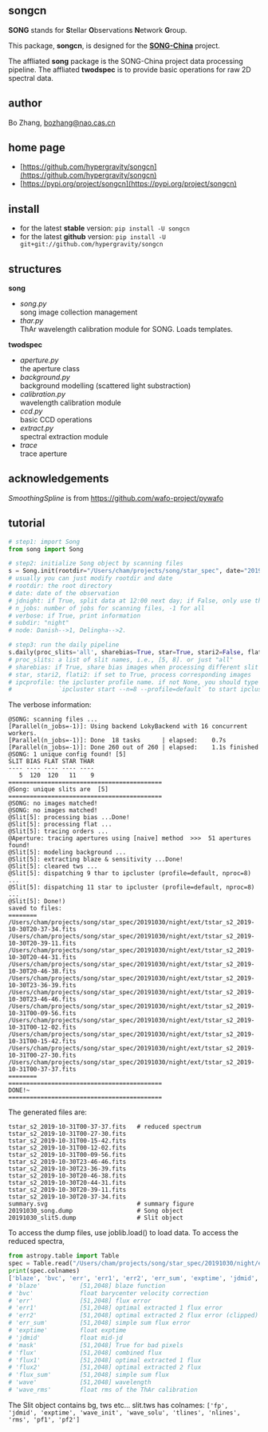 ## **songcn**

**SONG** stands for **S**tellar **O**bservations **N**etwork **G**roup.

This package, **songcn**, is designed for the [**SONG-China**](http://song.bao.ac.cn/) project.

The affliated **song** package is the SONG-China project data processing pipeline.
The affliated **twodspec** is to provide basic operations for raw 2D spectral data.

## author
Bo Zhang, [bozhang@nao.cas.cn](mailto:bozhang@nao.cas.cn)

## home page
- [https://github.com/hypergravity/songcn](https://github.com/hypergravity/songcn)
- [https://pypi.org/project/songcn](https://pypi.org/project/songcn)

## install
- for the latest **stable** version: `pip install -U songcn`
- for the latest **github** version: `pip install -U git+git://github.com/hypergravity/songcn`

## structures

**song**

- *song.py* \
    song image collection management
- *thar.py* \
    ThAr wavelength calibration module for SONG.
    Loads templates.

**twodspec**

- *aperture.py* \
    the aperture class
- *background.py* \
    background modelling (scattered light substraction)
- *calibration.py* \
    wavelength calibration module    
- *ccd.py* \
    basic CCD operations
- *extract.py* \
    spectral extraction module
- *trace* \
    trace aperture


## acknowledgements

*SmoothingSpline* is from https://github.com/wafo-project/pywafo

## tutorial

```python
# step1: import Song
from song import Song

# step2: initialize Song object by scanning files
s = Song.init(rootdir="/Users/cham/projects/song/star_spec", date="20191030", jdnight=True, n_jobs=-1, verbose=True, subdir="night", node=2)
# usually you can just modify rootdir and date
# rootdir: the root directory
# date: date of the observation
# jdnight: if True, split data at 12:00 next day; if False, only use the data in this directory
# n_jobs: number of jobs for scanning files, -1 for all
# verbose: if True, print information
# subdir: "night"
# node: Danish-->1, Delingha-->2. 

# step3: run the daily pipeline
s.daily(proc_slits='all', sharebias=True, star=True, stari2=False, flati2=False, ipcprofile='default')
# proc_slits: a list of slit names, i.e., [5, 8]. or just "all"
# sharebias: if True, share bias images when processing different slit data
# star, stari2, flati2: if set to True, process corresponding images
# ipcprofile: the ipcluster profile name. if not None, you should type 
#             `ipcluster start --n=8 --profile=default` to start ipcluster 
```

The verbose information:

```buildoutcfg
@SONG: scanning files ...
[Parallel(n_jobs=-1)]: Using backend LokyBackend with 16 concurrent workers.
[Parallel(n_jobs=-1)]: Done  18 tasks      | elapsed:    0.7s
[Parallel(n_jobs=-1)]: Done 260 out of 260 | elapsed:    1.1s finished
@SONG: 1 unique config found! [5]
SLIT BIAS FLAT STAR THAR
---- ---- ---- ---- ----
   5  120  120   11    9
===========================================
@Song: unique slits are  [5]
===========================================
@SONG: no images matched!
@SONG: no images matched!
@Slit[5]: processing bias ...Done!
@Slit[5]: processing flat ...
@Slit[5]: tracing orders ...
@Aperture: tracing apertures using [naive] method  >>>  51 apertures found!
@Slit[5]: modeling background ...
@Slit[5]: extracting blaze & sensitivity ...Done!
@Slit[5]: cleared tws ...
@Slit[5]: dispatching 9 thar to ipcluster (profile=default, nproc=8) ...
@Slit[5]: dispatching 11 star to ipcluster (profile=default, nproc=8) ...
@Slit[5]: Done!)
saved to files:
========
/Users/cham/projects/song/star_spec/20191030/night/ext/tstar_s2_2019-10-30T20-37-34.fits
/Users/cham/projects/song/star_spec/20191030/night/ext/tstar_s2_2019-10-30T20-39-11.fits
/Users/cham/projects/song/star_spec/20191030/night/ext/tstar_s2_2019-10-30T20-44-31.fits
/Users/cham/projects/song/star_spec/20191030/night/ext/tstar_s2_2019-10-30T20-46-38.fits
/Users/cham/projects/song/star_spec/20191030/night/ext/tstar_s2_2019-10-30T23-36-39.fits
/Users/cham/projects/song/star_spec/20191030/night/ext/tstar_s2_2019-10-30T23-46-46.fits
/Users/cham/projects/song/star_spec/20191030/night/ext/tstar_s2_2019-10-31T00-09-56.fits
/Users/cham/projects/song/star_spec/20191030/night/ext/tstar_s2_2019-10-31T00-12-02.fits
/Users/cham/projects/song/star_spec/20191030/night/ext/tstar_s2_2019-10-31T00-15-42.fits
/Users/cham/projects/song/star_spec/20191030/night/ext/tstar_s2_2019-10-31T00-27-30.fits
/Users/cham/projects/song/star_spec/20191030/night/ext/tstar_s2_2019-10-31T00-37-37.fits
========
===========================================
DONE!~
===========================================
```

The generated files are:
```
tstar_s2_2019-10-31T00-37-37.fits   # reduced spectrum
tstar_s2_2019-10-31T00-27-30.fits
tstar_s2_2019-10-31T00-15-42.fits
tstar_s2_2019-10-31T00-12-02.fits
tstar_s2_2019-10-31T00-09-56.fits
tstar_s2_2019-10-30T23-46-46.fits
tstar_s2_2019-10-30T23-36-39.fits
tstar_s2_2019-10-30T20-46-38.fits
tstar_s2_2019-10-30T20-44-31.fits
tstar_s2_2019-10-30T20-39-11.fits
tstar_s2_2019-10-30T20-37-34.fits
summary.svg                         # summary figure
20191030_song.dump                  # Song object
20191030_slit5.dump                 # Slit object
```
To access the dump files, use joblib.load() to load data.
To access the reduced spectra,
```python
from astropy.table import Table
spec = Table.read("/Users/cham/projects/song/star_spec/20191030/night/ext/tstar_s2_2019-10-30T20-37-34.fits")
print(spec.colnames)
['blaze', 'bvc', 'err', 'err1', 'err2', 'err_sum', 'exptime', 'jdmid', 'mask', 'flux', 'flux1', 'flux2', 'flux_sum', 'wave', 'wave_rms']
# 'blaze'           [51,2048] blaze function
# 'bvc'             float barycenter velocity correction 
# 'err'             [51,2048] flux error
# 'err1'            [51,2048] optimal extracted 1 flux error
# 'err2'            [51,2048] optimal extracted 2 flux error (clipped)
# 'err_sum'         [51,2048] simple sum flux error
# 'exptime'         float exptime
# 'jdmid'           float mid-jd
# 'mask'            [51,2048] True for bad pixels
# 'flux'            [51,2048] combined flux
# 'flux1'           [51,2048] optimal extracted 1 flux
# 'flux2'           [51,2048] optimal extracted 2 flux
# 'flux_sum'        [51,2048] simple sum flux
# 'wave'            [51,2048] wavelength
# 'wave_rms'        float rms of the ThAr calibration
```
 
The Slit object contains bg, tws etc...
slit.tws has colnames: 
`['fp', 'jdmid', 'exptime', 'wave_init', 'wave_solu', 'tlines', 'nlines', 'rms', 'pf1', 'pf2']`

